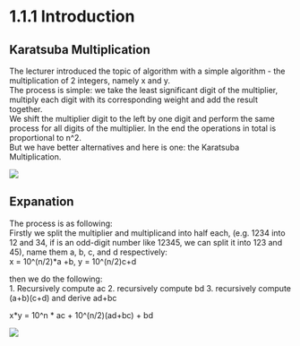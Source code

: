 # 1.1.1 Introduction
## Karatsuba Multiplication
The lecturer introduced the topic of algorithm with a simple algorithm - the multiplication of 2 integers, namely x and y.  
The process is simple: we take the least significant digit of the multiplier, multiply each digit with its corresponding weight and add the result together.  
We shift the multiplier digit to the left by one digit and perform the same process for all digits of the multiplier. In the end the operations in total is proportional to n^2.  
But we have better alternatives and here is one: the Karatsuba Multiplication.  

![](images/Karatsuba.png)

## Expanation
The process is as following:  
Firstly we split the multiplier and multiplicand into half each, (e.g. 1234 into 12 and 34, if is an odd-digit number like 12345, we can split it into 123 and 45), name them a, b, c, and d respectively:  
x = 10^(n/2)*a +b, y = 10^(n/2)c+d  

then we do the following:    
	1. Recursively compute ac
	2. recursively compute bd
	3. recursively compute (a+b)(c+d) and derive ad+bc  


x*y = 10^n * ac + 10^(n/2)(ad+bc) + bd  

![](images/Kratsuba2.png)
